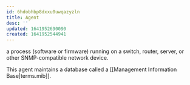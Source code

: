 ```yaml
---
id: 6hdobhbp8dxxu0uwqazyzln
title: Agent
desc: ''
updated: 1641952690090
created: 1641952544941
---
```



a process (software or firmware) running on a switch, router, server, or other SNMP-compatible network device. 

This agent maintains a database called a [[Management Information Base|terms.mib]].
